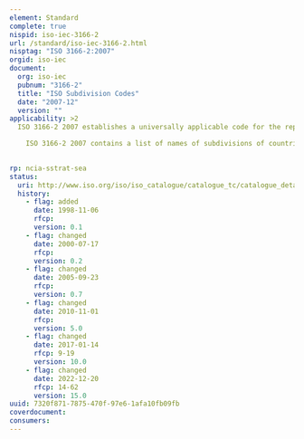 ```yaml
---
element: Standard
complete: true
nispid: iso-iec-3166-2
url: /standard/iso-iec-3166-2.html
nisptag: "ISO 3166-2:2007"
orgid: iso-iec
document:
  org: iso-iec
  pubnum: "3166-2"
  title: "ISO Subdivision Codes"
  date: "2007-12"
  version: ""
applicability: >2
  ISO 3166-2 2007 establishes a universally applicable code for the representation of the names of principal administrative divisions of countries and territories included in ISO 3166-1. It is intended to be used in conjunction with ISO 3166-1.  ISO 3166-2 2007 provides the structure for a code for the representation of names of principal administrative divisions, or similar areas, of the countries and geopolitical entities included in ISO 3166-1.

    ISO 3166-2 2007 contains a list of names of subdivisions of countries and geopolitical entities, together with the code element developed for each one of them.

  
rp: ncia-sstrat-sea
status:
  uri: http://www.iso.org/iso/iso_catalogue/catalogue_tc/catalogue_detail.htm?csnumber=39718
  history: 
    - flag: added
      date: 1998-11-06
      rfcp: 
      version: 0.1
    - flag: changed
      date: 2000-07-17
      rfcp: 
      version: 0.2
    - flag: changed
      date: 2005-09-23
      rfcp: 
      version: 0.7
    - flag: changed
      date: 2010-11-01
      rfcp: 
      version: 5.0
    - flag: changed
      date: 2017-01-14
      rfcp: 9-19
      version: 10.0
    - flag: changed
      date: 2022-12-20
      rfcp: 14-62
      version: 15.0
uuid: 7320f871-7875-470f-97e6-1afa10fb09fb
coverdocument:
consumers:
---
```

